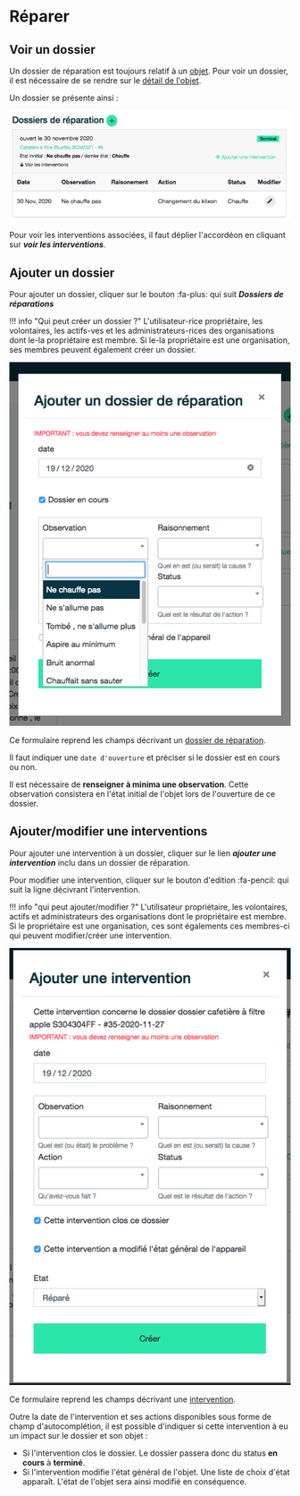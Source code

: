 # Réparer 


## Voir un dossier 

Un dossier de réparation est toujours relatif à un [objet](how-it-works.md#objet). Pour voir un dossier, il est nécessaire de se rendre sur le [détail de l'objet](how-it-works.md). 

Un dossier se présente ainsi : 

![repair-folder](../assets/stuff/repair-folder.png)

Pour voir les interventions associées, il faut déplier l'accordéon en cliquant sur ***voir les interventions***. 

## Ajouter un dossier 

Pour ajouter un dossier, cliquer sur le bouton :fa-plus: qui suit ***Dossiers de réparations***

!!! info "Qui peut créer un dossier ?"
    L'utilisateur-rice propriétaire, les volontaires, les actifs-ves et les administrateurs-rices des organisations dont le-la propriétaire est membre. Si le-la propriétaire est une organisation, ses membres peuvent également créer un dossier.
    

![create-repair-folder](../assets/stuff/stuff-folder-create.png#small)

Ce formulaire reprend les champs décrivant un [dossier de réparation](how-it-works.md#dossier-de-reparation). 

Il faut indiquer une ```date d'ouverture``` et préciser si le dossier est en cours ou non. 

Il est nécessaire de **renseigner à minima une observation**. Cette observation consistera en l'état initial de l'objet lors de l'ouverture de ce dossier. 


## Ajouter/modifier une interventions

Pour ajouter une intervention à un dossier, cliquer sur le lien ***ajouter une intervention*** inclu dans un dossier de réparation.

Pour modifier une intervention, cliquer sur le bouton d'edition :fa-pencil: qui suit la ligne décivrant l'intervention. 

!!! info "qui peut ajouter/modifier ?"
    L'utilisateur propriétaire, les volontaires, actifs et administrateurs des organisations dont le propriétaire est membre. Si le propriétaire est une organisation, ces sont égalements ces membres-ci qui peuvent modifier/créer une intervention. 

![create-intervention](../assets/stuff/intervention.png#small)


Ce formulaire reprend les champs décrivant une [intervention](how-it-works.md#intervention). 

Outre la date de l'intervention et ses actions disponibles sous forme de champ d'autocomplétion, il est possible d'indiquer si cette intervention à eu un impact sur le dossier et son objet : 

* Si l'intervention clos le dossier. Le dossier passera donc du status **en cours** à **terminé**. 
* Si l'intervention modifie l'état général de l'objet. Une liste de choix d'état apparaît. L'état de l'objet sera ainsi modifié en conséquence. 
